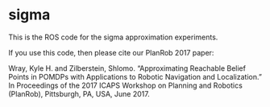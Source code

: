 # sigma

This is the ROS code for the sigma approximation experiments.

If you use this code, then please cite our PlanRob 2017 paper:

Wray, Kyle H. and Zilberstein, Shlomo. “Approximating Reachable Belief Points in POMDPs with Applications to Robotic Navigation and Localization.” In Proceedings of the 2017 ICAPS Workshop on Planning and Robotics (PlanRob), Pittsburgh, PA, USA, June 2017.
